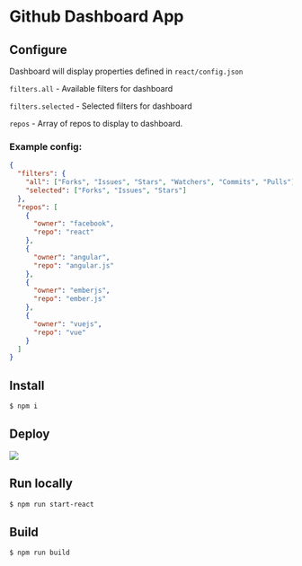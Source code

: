 # Github Dashboard App

## Configure

Dashboard will display properties defined in `react/config.json`

`filters.all` - Available filters for dashboard

`filters.selected` - Selected filters for dashboard

`repos` - Array of repos to display to dashboard.

### Example config:

```json
{
  "filters": {
    "all": ["Forks", "Issues", "Stars", "Watchers", "Commits", "Pulls"],
    "selected": ["Forks", "Issues", "Stars"]
  },
  "repos": [
    {
      "owner": "facebook",
      "repo": "react"
    },
    {
      "owner": "angular",
      "repo": "angular.js"
    },
    {
      "owner": "emberjs",
      "repo": "ember.js"
    },
    {
      "owner": "vuejs",
      "repo": "vue"
    }
  ]
}
```

## Install

```sh
$ npm i
```

## Deploy

<a href="https://app.netlify.com/start/deploy?repository=https://github.com/ovidubya/github-dashboard-app">
<img src="https://www.netlify.com/img/deploy/button.svg">
</a>

## Run locally

```sh
$ npm run start-react
```

## Build

```sh
$ npm run build
```
